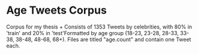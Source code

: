 # Age Tweets Corpus

Corpus for my thesis
+
    Consists of 1353 Tweets by celebrities, with 80% in 'train' and 20% in 'test'Formatted by age group (18-23, 23-28, 28-33, 33-38, 38-48, 48-68, 68+). Files are titled "age.count" and contain one Tweet each.